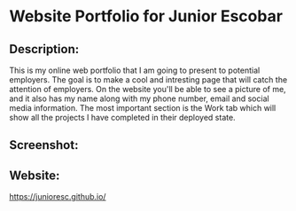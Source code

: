 # Website Portfolio for Junior Escobar

## Description:
This is my online web portfolio that I am going to present to potential employers. The goal is to make a cool and intresting page that will catch the attention of employers. On the website you'll be able to see a picture of me, and it also has my name along with my phone number, email and social media information. The most important section is the Work tab which will show all the projects I have completed in their deployed state.

## Screenshot:

## Website:
https://junioresc.github.io/